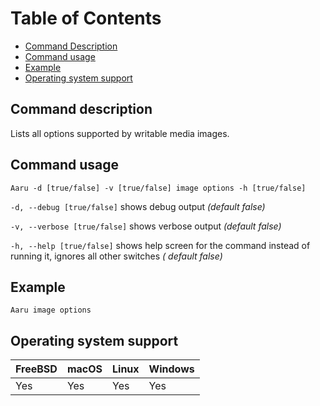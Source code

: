 # Table of Contents

- [Command Description](#command-description)
- [Command usage](#command-usage)
- [Example](#example)
- [Operating system support](#operating-system-support)

## Command description

Lists all options supported by writable media images.

## Command usage

```Aaru -d [true/false] -v [true/false] image options -h [true/false]```

```-d, --debug [true/false]``` shows debug output *(default false)*

```-v, --verbose [true/false]``` shows verbose output *(default false)*

```-h, --help [true/false]``` shows help screen for the command instead of running it, ignores all other switches *(
default false)*

## Example

```Aaru image options```

## Operating system support

| FreeBSD | macOS | Linux | Windows |
| ------- | ----- | ----- | ------- |
| Yes     | Yes   | Yes   | Yes     |

